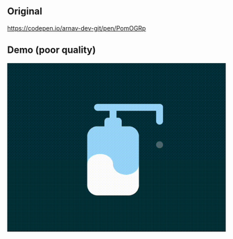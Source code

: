 ## Original

https://codepen.io/arnav-dev-git/pen/PomOGRp

## Demo (poor quality)

![cover](./files/cover.gif)
